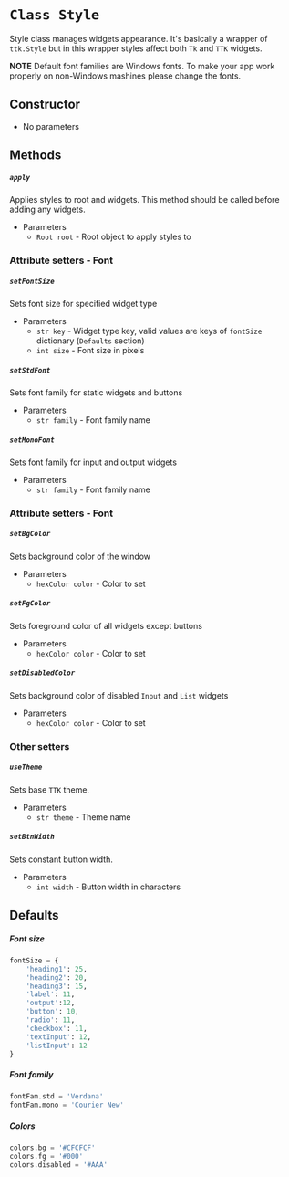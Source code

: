 # `Class Style`
Style class manages widgets appearance. It's basically a wrapper of `ttk.Style`
but in this wrapper styles affect both `Tk` and `TTK` widgets.

**NOTE** Default font families are Windows fonts.
To make your app work properly on non-Windows mashines please change the fonts.


## Constructor
- No parameters

## Methods

##### `apply`
Applies styles to root and widgets.
This method should be called before adding any widgets.
- Parameters
    - `Root root` - Root object to apply styles to


### Attribute setters - Font

##### `setFontSize`
Sets font size for specified widget type
- Parameters
    - `str key` - Widget type key,
    valid values are keys of `fontSize` dictionary (`Defaults` section)
    - `int size` - Font size in pixels

##### `setStdFont`
Sets font family for static widgets and buttons
- Parameters
    - `str family` - Font family name

##### `setMonoFont`
Sets font family for input and output widgets
- Parameters
    - `str family` - Font family name


### Attribute setters - Font

##### `setBgColor`
Sets background color of the window
- Parameters
    - `hexColor color` - Color to set

##### `setFgColor`
Sets foreground color of all widgets except buttons
- Parameters
    - `hexColor color` - Color to set

##### `setDisabledColor`
Sets background color of disabled `Input` and `List` widgets
- Parameters
    - `hexColor color` - Color to set


### Other setters

##### `useTheme`
Sets base `TTK` theme.
- Parameters
    - `str theme` - Theme name

##### `setBtnWidth`
Sets constant button width.
- Parameters
    - `int width` - Button width in characters


## Defaults

##### Font size
```python
fontSize = {
    'heading1': 25,
    'heading2': 20,
    'heading3': 15,
    'label': 11,
    'output':12,
    'button': 10,
    'radio': 11,
    'checkbox': 11,
    'textInput': 12,
    'listInput': 12
}
```

##### Font family
```python
fontFam.std = 'Verdana'
fontFam.mono = 'Courier New'
```

##### Colors
```python
colors.bg = '#CFCFCF'
colors.fg = '#000'
colors.disabled = '#AAA'
```

